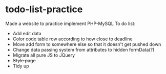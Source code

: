 # todo-list-practice
Made a website to practice implement PHP-MySQL
To do list:
- Add edit data
- Color code table row according to how close to deadline
- Move add form to somewhere else so that it doesn't get pushed down
- Change data passing system from attributes to hidden formData(?)
- Migrate all pure JS to JQuery
- ~~Style page~~
- Tidy up
